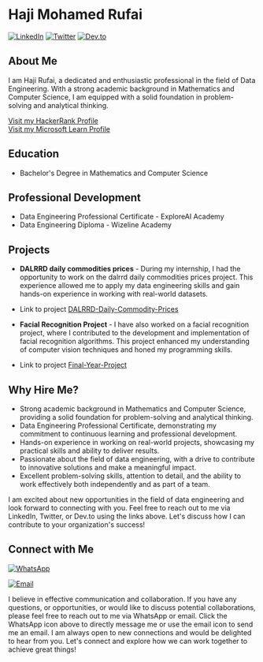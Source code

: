 # Haji Mohamed Rufai 

[![LinkedIn](https://img.shields.io/badge/LinkedIn-Haji%20Mohamed%20Rufai-blue?style=flat-square&logo=linkedin)](https://www.linkedin.com/in/hajirufai/)
[![Twitter](https://img.shields.io/badge/Twitter-@my_twitter_handle-blue?style=flat-square&logo=twitter)](https://twitter.com/hajirufai)
[![Dev.to](https://img.shields.io/badge/Dev.to-Haji%20Mohamed%20Rufai-black?style=flat-square&logo=dev.to)](https://dev.to/thyalpha001)


## About Me

I am Haji Rufai, a dedicated and enthusiastic professional in the field of Data Engineering. With a strong academic background in Mathematics and Computer Science, I am equipped with a solid foundation in problem-solving and analytical thinking.

[Visit my HackerRank Profile](https://www.hackerrank.com/mohamedrufai59?hr_r=1)
<br>
[Visit my Microsoft Learn Profile](https://learn.microsoft.com/en-us/users/hajirufai/achievements)



## Education

- Bachelor's Degree in Mathematics and Computer Science

## Professional Development

- Data Engineering Professional Certificate - ExploreAI Academy
- Data Engineering Diploma - Wizeline Academy

## Projects

- **DALRRD daily commodities prices** - During my internship, I had the opportunity to work on the dalrrd daily commodities prices project. This experience allowed me to apply my data engineering skills and gain hands-on experience in working with real-world datasets.
 - Link to project [DALRRD-Daily-Commodity-Prices](https://github.com/HajiMohamedRufai/explore-ai-internship-project/)

- **Facial Recognition Project** - I have also worked on a facial recognition project, where I contributed to the development and implementation of facial recognition algorithms. This project enhanced my understanding of computer vision techniques and honed my programming skills.
 - Link to project [Final-Year-Project](https://github.com/BrianMburu/FRBS_API)

## Why Hire Me?

- Strong academic background in Mathematics and Computer Science, providing a solid foundation for problem-solving and analytical thinking.
- Data Engineering Professional Certificate, demonstrating my commitment to continuous learning and professional development.
- Hands-on experience in working on real-world projects, showcasing my practical skills and ability to deliver results.
- Passionate about the field of data engineering, with a drive to contribute to innovative solutions and make a meaningful impact.
- Excellent problem-solving skills, attention to detail, and the ability to work effectively both independently and as part of a team.

I am excited about new opportunities in the field of data engineering and look forward to connecting with you. Feel free to reach out to me via LinkedIn, Twitter, or Dev.to using the links above. Let's discuss how I can contribute to your organization's success!

## Connect with Me

[![WhatsApp](https://img.shields.io/badge/WhatsApp-%2B254778440618-brightgreen?style=for-the-badge&logo=whatsapp&logoColor=white&labelColor=25D366)](https://wa.me/+254778440618?text=Hello%20Haji%20Mohamed%20Rufai,%0D%0A%0D%0AI%20would%20like%20to%20connect%20with%20you%20regarding%20...)

[![Email](https://img.shields.io/badge/Email-mohamedrufai59%40gmail.com-red?style=for-the-badge&logo=gmail&logoColor=white&labelColor=EA4335)](mailto:mohamedrufai59@gmail.com?subject=Hello%20Haji%20Mohamed%20Rufai&body=Dear%20Haji%20Mohamed%20Rufai,%0D%0A%0D%0AHope%20you%20are%20doing%20well.%0D%0A%0D%0AI%20would%20like%20to%20connect%20with%20you%20regarding%20...)

I believe in effective communication and collaboration. If you have any questions, or opportunities, or would like to discuss potential collaborations, please feel free to reach out to me via WhatsApp or email. Click the WhatsApp icon above to directly message me or use the email icon to send me an email. I am always open to new connections and would be delighted to hear from you. Let's connect and explore how we can work together to achieve great things!
